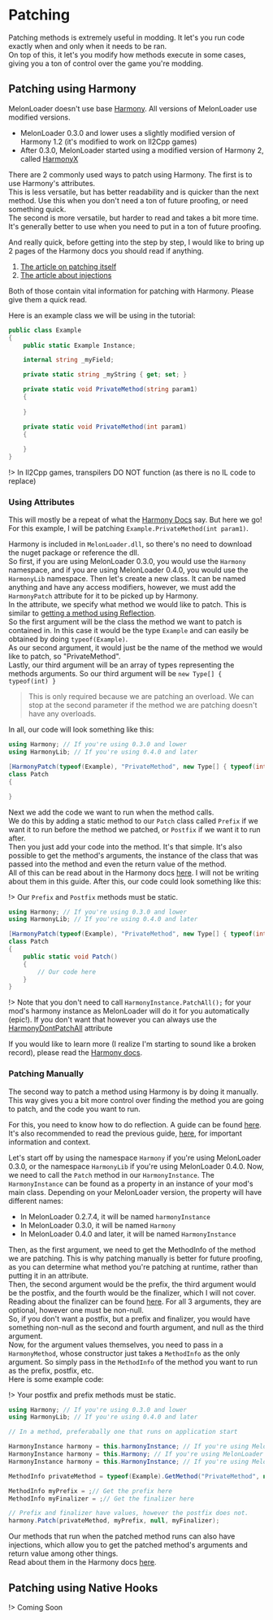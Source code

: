 # Patching

Patching methods is extremely useful in modding. It let's you run code exactly when and only when it needs to be ran.<br>
On top of this, it let's you modify how methods execute in some cases, giving you a ton of control over the game you're modding.

## Patching using Harmony

MelonLoader doesn't use base [Harmony](https://github.com/pardeike/Harmony). All versions of MelonLoader use modified versions. 
- MelonLoader 0.3.0 and lower uses a slightly modified version of Harmony 1.2 (it's modified to work on Il2Cpp games)
- After 0.3.0, MelonLoader started using a modified version of Harmony 2, called [HarmonyX](https://github.com/BepInEx/HarmonyX)

There are 2 commonly used ways to patch using Harmony. The first is to use Harmony's attributes.<br>
This is less versatile, but has better readability and is quicker than the next method. Use this when you don't need a ton of future proofing, or need something quick.<br>
The second is more versatile, but harder to read and takes a bit more time. It's generally better to use when you need to put in a ton of future proofing.

And really quick, before getting into the step by step, I would like to bring up 2 pages of the Harmony docs you should read if anything.
1. [The article on patching itself](https://harmony.pardeike.net/articles/patching.html)
2. [The article about injections](https://harmony.pardeike.net/articles/patching-injections.html)

Both of those contain vital information for patching with Harmony. Please give them a quick read.

Here is an example class we will be using in the tutorial:
```cs
public class Example
{
    public static Example Instance;

    internal string _myField;

    private static string _myString { get; set; }

    private static void PrivateMethod(string param1)
    {
        
    }

    private static void PrivateMethod(int param1)
    {
        
    }
}
```

!> In Il2Cpp games, transpilers DO NOT function (as there is no IL code to replace)

### Using Attributes

This will mostly be a repeat of what the [Harmony Docs](https://harmony.pardeike.net/articles/patching.html) say. But here we go!<br>
For this example, I will be patching `Example.PrivateMethod(int param1)`.

Harmony is included in `MelonLoader.dll`, so there's no need to download the nuget package or reference the dll.<br>
So first, if you are using MelonLoader 0.3.0, you would use the `Harmony` namespace, and if you are using MelonLoader 0.4.0, you would use the `HarmonyLib` namespace.
Then let's create a new class. It can be named anything and have any access modifiers, however, we must add the `HarmonyPatch` attribute for it to be picked up by Harmony.<br>
In the attribute, we specify what method we would like to patch. This is similar to [getting a method using Reflection](modders/reflection?id=calling-a-method-using-reflection).<br>
So the first argument will be the class the method we want to patch is contained in. In this case it would be the type `Example` and can easily be obtained by doing `typeof(Example)`.<br>
As our second argument, it would just be the name of the method we would like to patch, so "PrivateMethod".<br>
Lastly, our third argument will be an array of types representing the methods arguments. So our third argument will be `new Type[] { typeof(int) }`

> This is only required because we are patching an overload. We can stop at the second parameter if the method we are patching doesn't have any overloads.

In all, our code will look something like this:
```cs
using Harmony; // If you're using 0.3.0 and lower
using HarmonyLib; // If you're using 0.4.0 and later

[HarmonyPatch(typeof(Example), "PrivateMethod", new Type[] { typeof(int) })]
class Patch
{

}
```

Next we add the code we want to run when the method calls.<br>
We do this by adding a static method to our `Patch` class called `Prefix` if we want it to run before the method we patched, or `Postfix` if we want it to run after.<br>
Then you just add your code into the method. It's that simple. It's also possible to get the method's arguments, the instance of the class that was passed into the method and even the return value of the method.<br>
All of this can be read about in the Harmony docs [here](https://harmony.pardeike.net/articles/patching-injections.html). I will not be writing about them in this guide.
After this, our code could look something like this:

!> Our `Prefix` and `Postfix` methods must be static.

```cs
using Harmony; // If you're using 0.3.0 and lower
using HarmonyLib; // If you're using 0.4.0 and later

[HarmonyPatch(typeof(Example), "PrivateMethod", new Type[] { typeof(int) })]
class Patch
{
    public static void Patch()
    {
        // Our code here
    }
}
```

!> Note that you don't need to call `HarmonyInstance.PatchAll();` for your mod's harmony instance as MelonLoader will do it for you automatically (epic!). If you don't want that however you can always use the [HarmonyDontPatchAll](modders/attributes?id=harmonydontpatchall) attribute

If you would like to learn more (I realize I'm starting to sound like a broken record), please read the [Harmony docs](https://harmony.pardeike.net/articles/patching.html).

### Patching Manually

The second way to patch a method using Harmony is by doing it manually. This way gives you a bit more control over finding the method you are going to patch, and the code you want to run.

For this, you need to know how to do reflection. A guide can be found [here](modders/reflection). It's also recommended to read the previous guide, [here](modders/patching?id=using-attributes), for important information and context.

Let's start off by using the namespace `Harmony` if you're using MelonLoader 0.3.0, or the namespace `HarmonyLib` if you're using MelonLoader 0.4.0.
Now, we need to call the `Patch` method in our `HarmonyInstance`. The `HarmonyInstance` can be found as a property in an instance of your mod's main class. Depending on your MelonLoader version, the property will have different names:
 - In MelonLoader 0.2.7.4, it will be named `harmonyInstance`
 - In MelonLoader 0.3.0, it will be named `Harmony`
 - In MelonLoader 0.4.0 and later, it will be named `HarmonyInstance`

Then, as the first argument, we need to get the MethodInfo of the method we are patching. This is why patching manually is better for future proofing, as you can determine what method you're patching at runtime, rather than putting it in an attribute.<br>
Then, the second argument would be the prefix, the third argument would be the postfix, and the fourth would be the finalizer, which I will not cover. Reading about the finalizer can be found [here](https://harmony.pardeike.net/articles/patching-finalizer.html). For all 3 arguments, they are optional, however one must be non-null.<br>
So, if you don't want a postfix, but a prefix and finalizer, you would have something non-null as the second and fourth argument, and null as the third argument.<br>
Now, for the argument values themselves, you need to pass in a `HarmonyMethod`, whose constructor just takes a `MethodInfo` as the only argument. So simply pass in the `MethodInfo` of the method you want to run as the prefix, postfix, etc.<br>
Here is some example code:

!> Your postfix and prefix methods must be static.

```cs
using Harmony; // If you're using 0.3.0 and lower
using HarmonyLib; // If you're using 0.4.0 and later

// In a method, preferabally one that runs on application start

HarmonyInstance harmony = this.harmonyInstance; // If you're using MelonLoader 0.2.7.4
HarmonyInstance harmony = this.Harmony; // If you're using MelonLoader 0.3.0
HarmonyInstance harmony = this.HarmonyInstance; // If you're using MelonLoader 0.4.0 and later

MethodInfo privateMethod = typeof(Example).GetMethod("PrivateMethod", new Type [] { typeof(int) });

MethodInfo myPrefix = ;// Get the prefix here
MethodInfo myFinalizer = ;// Get the finalizer here

// Prefix and finalizer have values, however the postfix does not.
harmony.Patch(privateMethod, myPrefix, null, myFinalizer);
```

Our methods that run when the patched method runs can also have injections, which allow you to get the patched method's arguments and return value among other things.<br>
Read about them in the Harmony docs [here](https://harmony.pardeike.net/articles/patching-injections.html).


## Patching using Native Hooks

!> Coming Soon

